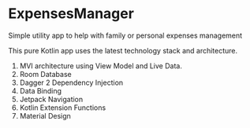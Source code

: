 # ExpensesManager
Simple utility app to help with family or personal expenses management

This pure Kotlin app uses the latest technology stack and architecture.
1. MVI architecture using View Model and Live Data.
2. Room Database
3. Dagger 2 Dependency Injection
4. Data Binding
5. Jetpack Navigation
6. Kotlin Extension Functions
7. Material Design
